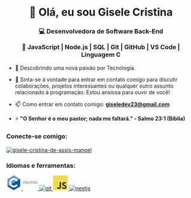<h1 align="center">👋 Olá, eu sou Gisele Cristina</h1>
<h3 align="center">💻 Desenvolvedora de Software Back-End 
 
  🔭 JavaScript | Node.js | SQL | Git | GitHub | VS Code | Linguagem C</h3>

- 🌱 Descobrindo uma nova paixão por Tecnologia.

- 💬 Sinta-se à vontade para entrar em contato comigo para discutir colaborações, projetos interessantes ou qualquer outro assunto relacionado à programação. Estou ansiosa para ouvir de você!

- 📫 Como entrar em contato comigo: **giseledev23@gmail.com**

- ⚡ **"O Senhor é o meu pastor; nada me faltará." - Salmo 23:1 (Bíblia)**

<h3 align="left">Conecte-se comigo:</h3>
<p align="left">
<a href="https://linkedin.com/in/gisele-cristina-de-assis-manoel" target="_blank">
  <img align="center" src="https://raw.githubusercontent.com/rahuldkjain/github-profile-readme-generator/master/src/images/icons/Social/linked-in-alt.svg" alt="gisele-cristina-de-assis-manoel" height="30" width="40" />
</a>
</p>

<h3 align="left">Idiomas e ferramentas:</h3>
<p align="left">
<a href="https://www.cprogramming.com/" target="_blank" rel="noreferrer">
  <img src="https://raw.githubusercontent.com/devicons/devicon/master/icons/c/c-original.svg" alt="c" width="40" height="40" />
</a>
<a href="https://expressjs.com" target="_blank" rel="noreferrer">
  <img src="https://raw.githubusercontent.com/devicons/devicon/master/icons/express/express-original-wordmark.svg" alt="express" width="40" height="40" />
</a>
<a href="https://git-scm.com/" target="_blank" rel="noreferrer">
  <img src="https://www.vectorlogo.zone/logos/git-scm/git-scm-icon.svg" alt="git" width="40" height="40" />
</a>
<a href="https://developer.mozilla.org/en-US/docs/Web/JavaScript" target="_blank" rel="noreferrer">
  <img src="https://raw.githubusercontent.com/devicons/devicon/master/icons/javascript/javascript-original.svg" alt="javascript" width="40" height="40" />
</a>
<a href="https://nextjs.org/" target="_blank" rel="noreferrer">
  <img src="https://cdn.worldvectorlogo.com/logos/nextjs-2.svg" alt="nextjs" width="40" height="40" />
</a>
</p>






